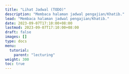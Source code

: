 ```yaml
---
title: "Lihat Jadwal (TODO)"
description: "Membaca halaman jadwal pengajian/Khatib."
lead: "Membaca halaman jadwal pengajian/Khatib."
date: 2023-09-07T17:10:00+08:00
lastmod: 2023-09-07T17:10:00+08:00
draft: false
images: []
type: docs
menu:
  tutorial:
    parent: "lecturing"
weight: 300
toc: true
---
```

